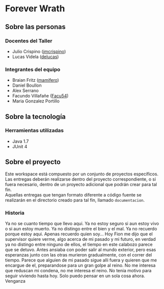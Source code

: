 # Forever Wrath

## Sobre las personas

### Docentes del Taller

* Julio Crispino ([jmcrispino](https://github.com/jmcrispino))
* Lucas Videla ([delucas](https://github.com/delucas))

### Integrantes del equipo

* Braian Fritz ([mamifero](http://github.com/mamifero))
* Daniel Boullon
* Alex Serrano
* Facundo Villafañe ([Facu54](http://github.com/Facu54))
* Maria Gonzalez Portillo

## Sobre la tecnología

### Herramientas utilizadas

* Java 1.7
* JUnit 4

## Sobre el proyecto

Este workspace está compuesto por un conjunto de proyectos específicos. Las entregas deberán realizarse dentro del proyecto correspondiente, o si fuera necesario, dentro de un proyecto adicional que podrán crear para tal fin.  
Aquellas entregas que tengan formato diferente a código fuente se realizarán en el directorio creado para tal fin, llamado `documentacion`.

### Historia

Ya no se cuanto tiempo que llevo aqui. Ya no estoy seguro si aun estoy vivo o si aun estoy muerto. Ya no distingo entre el bien y el mal. Ya no recuerdo porque estoy aqui. 
Apenas recuerdo quien soy...
Hoy Fion me dijo que el supervisor quiere verme, algo acerca de mi pasado y mi futuro, en verdad ya no distingo entre ninguno de ellos, el tiempo en este calabozo parece que se detuvo. Antes ansiaba con poder salir al mundo exterior, pero esas esperanzas junto con las otras murieron gradualmente, con el correr del tiempo.
Parece que alguien de mi pasado sigue alli fuera y quieren que me encargue de el, preparandose para un gran golpe al reino. No me interesa que reduscan mi condena, no me interesa el reino. No tenia motivo para seguir viviendo hasta hoy. Solo puedo pensar en un sola cosa ahora.
Venganza